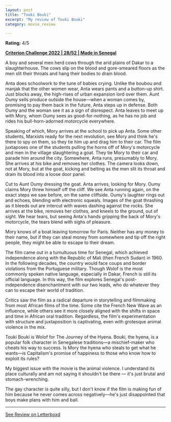 ```yaml
---
layout: post
title: "Touki Bouki"
excerpt: "My review of Touki Bouki"
category: movie_review

---
```


**Rating:** 4/5

<b><a href="https://boxd.it/q4PJa/detail">Criterion Challenge 2022 | 28/52 | Made in Senegal</a></b>

A boy and several men herd cows through the arid plains of Dakar to a slaughterhouse. The cows slip on the blood and gore-smeared floors as the men slit their throats and hang their bodies to drain blood.

Anta does schoolwork to the tune of babies crying. Unlike the boubou and manjak that the other women wear, Anta wears pants and a button-up shirt. Just blocks away, the high-rises of urban expansion lord over them. Aunt Oumy sells produce outside the house—when a woman comes by, promising to pay them back in the future, Anta steps up in defense. Both Oumy and the woman see it as a sign of disrespect. Anta leaves to meet up with Mory, whom Oumy sees as good-for-nothing, as he has no job and rides his bull-horn-adorned motorcycle everywhere.

Speaking of which, Mory arrives at the school to pick up Anta. Some other students, Marxists ready for the next revolution, see Mory and think he's there to spy on them, so they tie him up and drag him to their car. The film juxtaposes one of the students pulling the horns off of Mory's motorcycle and men in the village slaughtering a goat. They tie Mory to their car and parade him around the city. Somewhere, Anta runs, presumably to Mory. She arrives at his bike and removes her clothes. The camera looks down, not at Mory, but at the goat, kicking and belting as the men slit its throat and drain its blood into a loose door panel. 

Cut to Aunt Oumy dressing the goat. Anta arrives, looking for Mory. Oumy claims Mory threw himself off the cliff. We see Anta running again, on the exact steps we saw before, on the same cliffside. Oumy's laughter rings out and echoes, blending with electronic squeals. Images of the goat thrashing as it bleeds out are intercut with waves dashing against the rocks. She arrives at the bike, removes her clothes, and kneels to the ground, out of sight. We hear tears, but seeing Anta's hands gripping the back of Mory's motorcycle, the tears blend with sighs of pleasure.

Mory knows of a boat leaving tomorrow for Paris. Neither has any money to their name, but if they can steal money from somewhere and tip off the right people, they might be able to escape to their dream.

The film came out in a tumultuous time for Senegal, which achieved independence along with the Republic of Mali (then French Sudan) in 1960. In the following decades, the country would face coups and border violations from the Portuguese military. Though Wolof is the most commonly spoken native language, especially in Dakar, French is still its official language. In this way, the film explores Senegal's post-independence disenchantment with our two leads, who do whatever they can to escape their world of tradition.

Critics saw the film as a radical departure in storytelling and filmmaking from most African films of the time. Some cite the French New Wave as an influence, while others see it more closely aligned with the shifts in space and time in African oral tradition. Regardless, the film's experimentation with structure and juxtaposition is captivating, even with grotesque animal violence in the mix.

Touki Bouki is Wolof for The Journey of the Hyena. Bouki, the hyena, is a popular folk character in Senegalese traditions—a mischief-maker who cheats his way to success. Is Mory the hyena who steals to get what he wants—is Capitalism's promise of happiness to those who know how to exploit its rules?

My biggest issue with the movie is the animal violence. I understand its place culturally and am not saying it shouldn't be there — it's just brutal and stomach-wrenching.

The gay character is quite silly, but I don't know if the film is making fun of him because he never comes across negatively—he's just disappointed that boys make plans with him and bail.

<hr>

[See Review on Letterboxd](https://boxd.it/9jLMvD)
